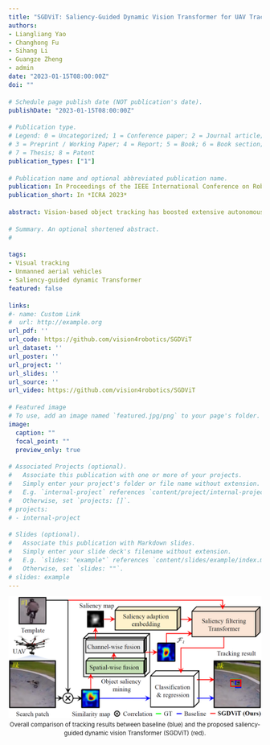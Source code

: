 ```yaml
---
title: "SGDViT: Saliency-Guided Dynamic Vision Transformer for UAV Tracking"
authors:
- Liangliang Yao
- Changhong Fu
- Sihang Li 
- Guangze Zheng 
- admin
date: "2023-01-15T08:00:00Z"
doi: ""

# Schedule page publish date (NOT publication's date).
publishDate: "2023-01-15T08:00:00Z"

# Publication type.
# Legend: 0 = Uncategorized; 1 = Conference paper; 2 = Journal article;
# 3 = Preprint / Working Paper; 4 = Report; 5 = Book; 6 = Book section;
# 7 = Thesis; 8 = Patent
publication_types: ["1"]

# Publication name and optional abbreviated publication name.
publication: In Proceedings of the IEEE International Conference on Robotics and Automation (ICRA), ExCeL London, pp.1-8, 2023.
publication_short: In *ICRA 2023*

abstract: Vision-based object tracking has boosted extensive autonomous applications for unmanned aerial vehicles (UAVs). However, the frequent maneuvering flight and viewpoint change are prone to cause nerve-wracking challenges, e.g., aspect ratio change and scale variation. The cross-correlation operation’s weak ability to mine perceptual similarity and easy introduction of background information become more apparent when confronted with these challenges. To address these issues, this work proposes a novel saliency-guided dynamic vision Transformer (SGDViT) for UAV tracking. Specifically, a UAV taskoriented object saliency mining network is designed to refine the perceptual similarity indicated by cross-correlation operation, distinguishing the foreground and background preliminarily. Furthermore, an innovative saliency adaption embedding operation is developed to generate dynamic tokens based on the initial saliency, reducing the computational complexity of the Transformer structure. On this bases, a lightweight saliency filtering Transformer is implemented to refine the saliency information and increase attention to the appearance information. Comprehensive evaluations on three authoritative UAV tracking benchmarks and real-world tests have proven the effectiveness and robustness of the proposed method. The source code and demo videos are available at https://github.com/vision4robotics/SGDViT.

# Summary. An optional shortened abstract.
# 

tags:
- Visual tracking
- Unmanned aerial vehicles
- Saliency-guided dynamic Transformer
featured: false

links:
#- name: Custom Link
#  url: http://example.org
url_pdf: ''
url_code: https://github.com/vision4robotics/SGDViT
url_dataset: ''
url_poster: ''
url_project: ''
url_slides: ''
url_source: ''
url_video: https://github.com/vision4robotics/SGDViT

# Featured image
# To use, add an image named `featured.jpg/png` to your page's folder. 
image:
  caption: ""
  focal_point: ""
  preview_only: true

# Associated Projects (optional).
#   Associate this publication with one or more of your projects.
#   Simply enter your project's folder or file name without extension.
#   E.g. `internal-project` references `content/project/internal-project/index.md`.
#   Otherwise, set `projects: []`.
# projects:
# - internal-project

# Slides (optional).
#   Associate this publication with Markdown slides.
#   Simply enter your slide deck's filename without extension.
#   E.g. `slides: "example"` references `content/slides/example/index.md`.
#   Otherwise, set `slides: ""`.
# slides: example
---
```



<center>

![MKCT_workflow](featured.png)
<small>Overall comparison of tracking results between baseline (blue) and the proposed saliency-guided dynamic vision Transformer (SGDViT) (red).</small>

</center>
